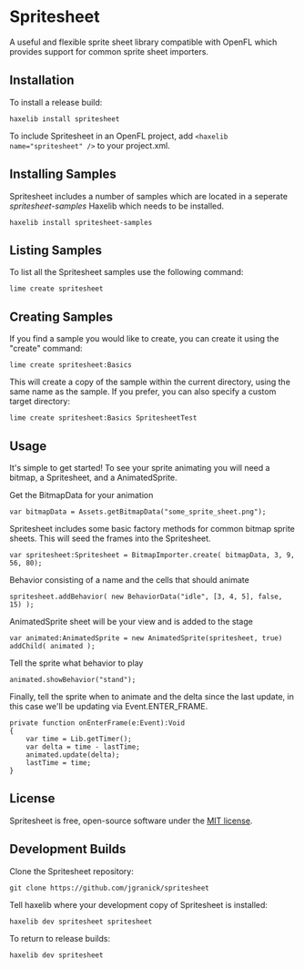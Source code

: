 Spritesheet
===========

A useful and flexible sprite sheet library compatible with OpenFL which provides support for common sprite sheet importers.


Installation
------------

To install a release build:

    haxelib install spritesheet

To include Spritesheet in an OpenFL project, add `<haxelib name="spritesheet" />` to your project.xml.


Installing Samples
------------------
Spritesheet includes a number of samples which are located in a seperate _spritesheet-samples_ Haxelib which needs to be installed.

    haxelib install spritesheet-samples


Listing Samples
---------------
To list all the Spritesheet samples use the following command:

    lime create spritesheet


Creating Samples
----------------
If you find a sample you would like to create, you can create it using the "create" command:

    lime create spritesheet:Basics

This will create a copy of the sample within the current directory, using the same name as the sample. If you prefer, you can also specify a custom target directory:

    lime create spritesheet:Basics SpritesheetTest


Usage
-----

It's simple to get started!  To see your sprite animating you will need a bitmap, a Spritesheet, and a AnimatedSprite.

Get the BitmapData for your animation

    var bitmapData = Assets.getBitmapData("some_sprite_sheet.png");

Spritesheet includes some basic factory methods for common bitmap sprite sheets. This will seed the frames into the Spritesheet.

    var spritesheet:Spritesheet = BitmapImporter.create( bitmapData, 3, 9, 56, 80);

Behavior consisting of a name and the cells that should animate

    spritesheet.addBehavior( new BehaviorData("idle", [3, 4, 5], false, 15) );

AnimatedSprite sheet will be your view and is added to the stage

    var animated:AnimatedSprite = new AnimatedSprite(spritesheet, true)
    addChild( animated );
    
Tell the sprite what behavior to play

    animated.showBehavior("stand");

Finally, tell the sprite when to animate and the delta since the last update, in this case we'll be updating via Event.ENTER_FRAME.

    private function onEnterFrame(e:Event):Void
    {
		var time = Lib.getTimer();
		var delta = time - lastTime;
		animated.update(delta);
		lastTime = time;
    }


License
------------

Spritesheet is free, open-source software under the [MIT license](LICENSE.md).

Development Builds
------------

Clone the Spritesheet repository:

    git clone https://github.com/jgranick/spritesheet

Tell haxelib where your development copy of Spritesheet is installed:

    haxelib dev spritesheet spritesheet

To return to release builds:

    haxelib dev spritesheet
